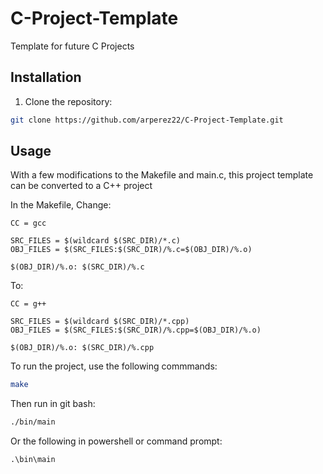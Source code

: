 # C-Project-Template
Template for future C Projects

## Installation
1. Clone the repository:
```bash
git clone https://github.com/arperez22/C-Project-Template.git
```

## Usage
With a few modifications to the Makefile and main.c, this project template can be converted to a C++ project

In the Makefile, Change:
```
CC = gcc

SRC_FILES = $(wildcard $(SRC_DIR)/*.c)
OBJ_FILES = $(SRC_FILES:$(SRC_DIR)/%.c=$(OBJ_DIR)/%.o)

$(OBJ_DIR)/%.o: $(SRC_DIR)/%.c
```
To:
```
CC = g++

SRC_FILES = $(wildcard $(SRC_DIR)/*.cpp)
OBJ_FILES = $(SRC_FILES:$(SRC_DIR)/%.cpp=$(OBJ_DIR)/%.o)

$(OBJ_DIR)/%.o: $(SRC_DIR)/%.cpp
```

To run the project, use the following commmands:
```bash
make
```
Then run in git bash:
```bash
./bin/main
```
Or the following in powershell or command prompt:
```
.\bin\main
```